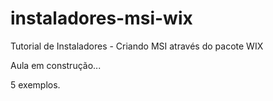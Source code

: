 # instaladores-msi-wix
Tutorial de Instaladores - Criando MSI através do pacote WIX

Aula em construção...

5 exemplos. 


